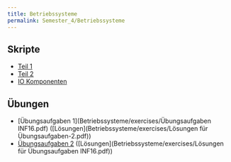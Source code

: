 ```yaml
---
title: Betriebssysteme
permalink: Semester_4/Betriebssysteme
---
```

## Skripte
* [Teil 1](Betriebssysteme/scripts/dhbw_mos-inf16_betriebssysteme_teil1.pdf)
* [Teil 2](Betriebssysteme/scripts/dhbw_mos-Betriebssysteme_INF16_teil2.pdf)
* [IO Komponenten](Betriebssysteme/scripts/dhbw_mos-Betriebssysteme_INF16_IO.pdf)

## Übungen
* [Übungsaufgaben 1](Betriebssysteme/exercises/Übungsaufgaben INF16.pdf) ([Lösungen](Betriebssysteme/exercises/Lösungen für Übungsaufgaben-2.pdf))
* [Übungsaufgaben 2](Betriebssysteme/exercises/Übungsaufgaben-2.pdf) ([Lösungen](Betriebssysteme/exercises/Lösungen für Übungsaufgaben INF16.pdf))


